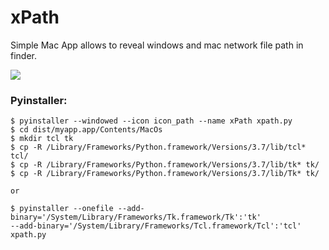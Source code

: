 # xPath
Simple Mac App allows to reveal windows and mac network file path in finder.

![](https://github.com/wlazlomarek/xPath/blob/master/xpath_screen.png)


### Pyinstaller:

```console
$ pyinstaller --windowed --icon icon_path --name xPath xpath.py 
$ cd dist/myapp.app/Contents/MacOs
$ mkdir tcl tk
$ cp -R /Library/Frameworks/Python.framework/Versions/3.7/lib/tcl* tcl/
$ cp -R /Library/Frameworks/Python.framework/Versions/3.7/lib/tk* tk/
$ cp -R /Library/Frameworks/Python.framework/Versions/3.7/lib/Tk* tk/ 

or 

$ pyinstaller --onefile --add-binary='/System/Library/Frameworks/Tk.framework/Tk':'tk' 
--add-binary='/System/Library/Frameworks/Tcl.framework/Tcl':'tcl' xpath.py
```
